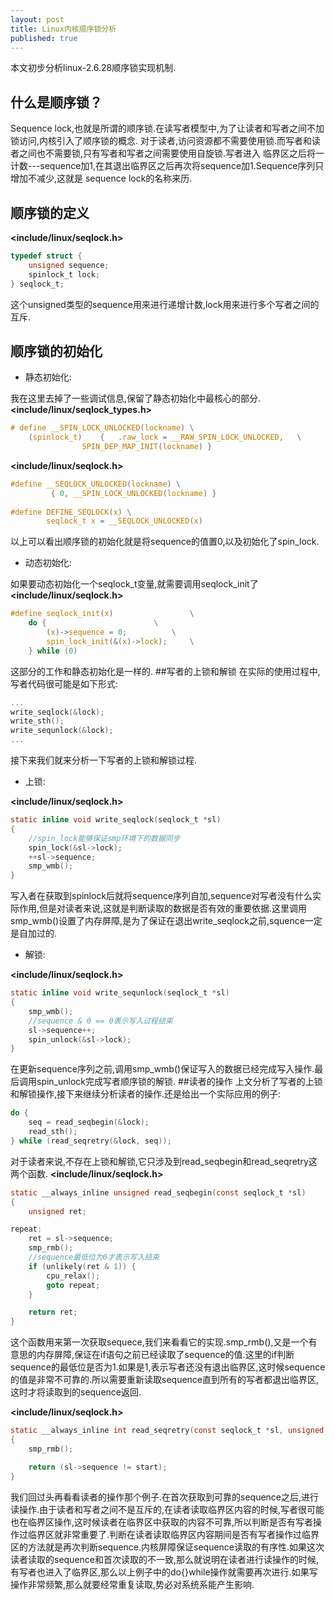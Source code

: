 ```yaml
---
layout: post
title: Linux内核顺序锁分析
published: true
---
```


本文初步分析linux-2.6.28顺序锁实现机制.
## 什么是顺序锁？
Sequence lock,也就是所谓的顺序锁.在读写者模型中,为了让读者和写者之间不加锁访问,内核引入了顺序锁的概念.
对于读者,访问资源都不需要使用锁.而写者和读者之间也不需要锁,只有写者和写者之间需要使用自旋锁.写者进入
临界区之后将一计数---sequence加1,在其退出临界区之后再次将sequence加1.Sequence序列只增加不减少,这就是
sequence lock的名称来历.
## 顺序锁的定义
**\<include/linux/seqlock.h>**

```c
typedef struct {
	unsigned sequence;
	spinlock_t lock;
} seqlock_t;
```
这个unsigned类型的sequence用来进行递增计数,lock用来进行多个写者之间的互斥.
## 顺序锁的初始化
- 静态初始化:

我在这里去掉了一些调试信息,保留了静态初始化中最核心的部分.
**\<include/linux/seqlock_types.h>**

```c    
# define __SPIN_LOCK_UNLOCKED(lockname) \
	(spinlock_t)	{	.raw_lock = __RAW_SPIN_LOCK_UNLOCKED,	\
				SPIN_DEP_MAP_INIT(lockname) }
```

**\<include/linux/seqlock.h>**

```c    
#define __SEQLOCK_UNLOCKED(lockname) \
		 { 0, __SPIN_LOCK_UNLOCKED(lockname) }
         
#define DEFINE_SEQLOCK(x) \
		seqlock_t x = __SEQLOCK_UNLOCKED(x)
```
以上可以看出顺序锁的初始化就是将sequence的值置0,以及初始化了spin_lock.

- 动态初始化:

如果要动态初始化一个seqlock\_t变量,就需要调用seqlock_init了
**\<include/linux/seqlock.h>**

```c
#define seqlock_init(x)					\
	do {						\
		(x)->sequence = 0;			\
		spin_lock_init(&(x)->lock);		\
	} while (0)
```
这部分的工作和静态初始化是一样的.
##写者的上锁和解锁
在实际的使用过程中,写者代码很可能是如下形式:

```c
...
write_seqlock(&lock);
write_sth();
write_sequnlock(&lock);
...
```
接下来我们就来分析一下写者的上锁和解锁过程.

- 上锁:

**\<include/linux/seqlock.h>**

```c
static inline void write_seqlock(seqlock_t *sl)
{
	//spin_lock能够保证smp环境下的数据同步
	spin_lock(&sl->lock);
	++sl->sequence;
	smp_wmb();
}
```
写入者在获取到spinlock后就将sequence序列自加,sequence对写者没有什么实际作用,但是对读者来说,这就是判断读取的数据是否有效的重要依据.这里调用smp\_wmb()设置了内存屏障,是为了保证在退出write_seqlock之前,squence一定是自加过的.

- 解锁:

**\<include/linux/seqlock.h>**

```c
static inline void write_sequnlock(seqlock_t *sl)
{
	smp_wmb();
	//sequence & 0 == 0表示写入过程结束
	sl->sequence++;
	spin_unlock(&sl->lock);
}
```
在更新sequence序列之前,调用smp\_wmb()保证写入的数据已经完成写入操作.最后调用spin_unlock完成写者顺序锁的解锁.
##读者的操作
上文分析了写者的上锁和解锁操作,接下来继续分析读者的操作.还是给出一个实际应用的例子:

```c
do {
	seq = read_seqbegin(&lock);
    read_sth();
} while (read_seqretry(&lock, seq));
```
对于读者来说,不存在上锁和解锁,它只涉及到read\_seqbegin和read\_seqretry这两个函数.
**\<include/linux/seqlock.h>**

```c
static __always_inline unsigned read_seqbegin(const seqlock_t *sl)
{
	unsigned ret;

repeat:
	ret = sl->sequence;
	smp_rmb();
	//sequence最低位为0才表示写入结束
	if (unlikely(ret & 1)) {
		cpu_relax();
		goto repeat;
	}

	return ret;
}
```
这个函数用来第一次获取sequece,我们来看看它的实现.smp_rmb(),又是一个有意思的内存屏障,保证在if语句之前已经读取了sequence的值.这里的if判断sequence的最低位是否为1.如果是1,表示写者还没有退出临界区,这时候sequence的值是非常不可靠的.所以需要重新读取sequence直到所有的写者都退出临界区,这时才将读取到的sequence返回.

**\<include/linux/seqlock.h>**

```c
static __always_inline int read_seqretry(const seqlock_t *sl, unsigned start)
{
	smp_rmb();

	return (sl->sequence != start);
}
```
我们回过头再看看读者的操作那个例子.在首次获取到可靠的sequence之后,进行读操作.由于读者和写者之间不是互斥的,在读者读取临界区内容的时候,写者很可能也在临界区操作,这时候读者在临界区中获取的内容不可靠,所以判断是否有写者操作过临界区就非常重要了.判断在读者读取临界区内容期间是否有写者操作过临界区的方法就是再次判断sequence.内核屏障保证sequence读取的有序性.如果这次读者读取的sequence和首次读取的不一致,那么就说明在读者进行读操作的时候,有写者也进入了临界区,那么以上例子中的do{}while操作就需要再次进行.如果写操作非常频繁,那么就要经常重复读取,势必对系统系能产生影响.